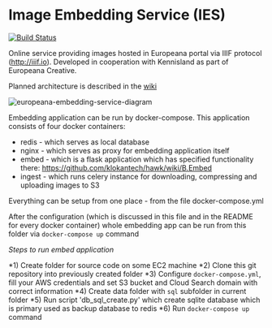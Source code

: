 # Image Embedding Service (IES)

[![Build Status](https://travis-ci.org/klokantech/hawk.svg?branch=master)](https://travis-ci.org/klokantech/hawk/branches)

Online service providing images hosted in Europeana portal via IIIF protocol (http://iiif.io). Developed in cooperation with Kennisland as part of Europeana Creative.

Planned architecture is described in the [wiki](https://github.com/klokantech/hawk/wiki)

![europeana-embedding-service-diagram](https://cloud.githubusercontent.com/assets/59284/6038291/fa652f0a-ac5b-11e4-8a1a-88f91ba5c2b3.jpg)

Embedding application can be run by docker-compose. This application consists of four docker containers:

* redis - which serves as local database
* nginx - which serves as proxy for embedding application itself
* embed - which is a flask application which has specified functionality there: https://github.com/klokantech/hawk/wiki/B.Embed
* ingest - which runs celery instance for downloading, compressing and uploading images to S3

Everything can be setup from one place - from the file docker-compose.yml

After the configuration (which is discussed in this file and in the README for every docker container) whole embedding app can be run from this folder via `docker-compose up` command

*Steps to run embed application*

*1) Create folder for source code on some EC2 machine
*2) Clone this git repository into previously created folder
*3) Configure `docker-compose.yml`, fill your AWS credentials and set S3 bucket and Cloud Search domain with correct information
*4) Create data folder with `sql` subfolder in current folder
*5) Run script 'db_sql_create.py' which create sqlite database which is primary used as backup database to redis
*6) Run `docker-compose up` command
